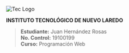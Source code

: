 ![Tec Logo](https://upload.wikimedia.org/wikipedia/commons/thumb/1/17/Tecnologico_Nacional_de_Mexico.svg/1200px-Tecnologico_Nacional_de_Mexico.svg.png)    

__INSTITUTO TECNOLÓGICO DE NUEVO LAREDO__  
>**Estudiante:** Juan Hernández Rosas  
>**No. Control:** 19100199  
>**Curso:** Programación Web